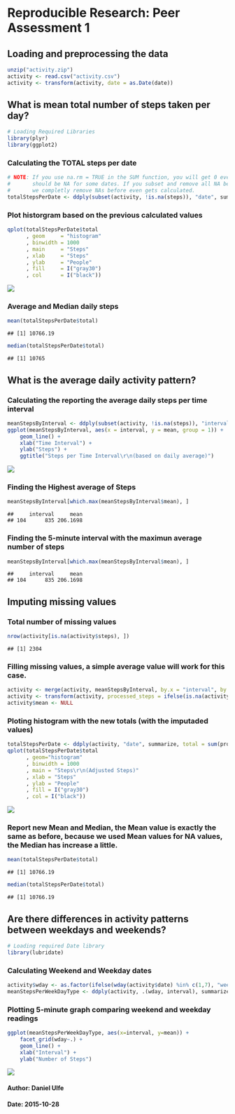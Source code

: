 # Reproducible Research: Peer Assessment 1



## Loading and preprocessing the data


```r
unzip("activity.zip")
activity <- read.csv("activity.csv")
activity <- transform(activity, date = as.Date(date))
```


## What is mean total number of steps taken per day?

```r
# Loading Required Libraries
library(plyr)
library(ggplot2)
```

### Calculating the TOTAL steps per date


```r
# NOTE: If you use na.rm = TRUE in the SUM function, you will get 0 even though it 
#       should be NA for some dates. If you subset and remove all NA before summarizing, 
#       we completly remove NAs before even gets calculated.
totalStepsPerDate <- ddply(subset(activity, !is.na(steps)), "date", summarize, total = sum(steps))
```

### Plot historgram based on the previous calculated values


```r
qplot(totalStepsPerDate$total
      , geom     = "histogram"
      , binwidth = 1000
      , main     = "Steps"
      , xlab     = "Steps"
      , ylab     = "People"
      , fill     = I("gray30")
      , col      = I("black")) 
```

![](PA1_files/figure-html/unnamed-chunk-5-1.png) 

### Average and Median daily steps

```r
mean(totalStepsPerDate$total)
```

```
## [1] 10766.19
```

```r
median(totalStepsPerDate$total)
```

```
## [1] 10765
```

## What is the average daily activity pattern?

### Calculating the reporting the average daily steps per time interval

```r
meanStepsByInterval <- ddply(subset(activity, !is.na(steps)), "interval", summarize, mean = mean(steps))
ggplot(meanStepsByInterval, aes(x = interval, y = mean, group = 1)) +
    geom_line() +
    xlab("Time Interval") +
    ylab("Steps") +
    ggtitle("Steps per Time Interval\r\n(based on daily average)")
```

![](PA1_files/figure-html/unnamed-chunk-7-1.png) 

### Finding the Highest average of Steps

```r
meanStepsByInterval[which.max(meanStepsByInterval$mean), ]
```

```
##     interval     mean
## 104      835 206.1698
```

### Finding the 5-minute interval with the maximun average number of steps

```r
meanStepsByInterval[which.max(meanStepsByInterval$mean), ]
```

```
##     interval     mean
## 104      835 206.1698
```


## Imputing missing values

### Total number of missing values

```r
nrow(activity[is.na(activity$steps), ])
```

```
## [1] 2304
```

### Filling missing values, a simple average value will work for this case.

```r
activity <- merge(activity, meanStepsByInterval, by.x = "interval", by.y = "interval")
activity <- transform(activity, processed_steps = ifelse(is.na(activity$steps), activity$mean, activity$steps))
activity$mean <- NULL
```

### Ploting histogram with the new totals (with the imputaded values)

```r
totalStepsPerDate <- ddply(activity, "date", summarize, total = sum(processed_steps))
qplot(totalStepsPerDate$total
      , geom="histogram"
      , binwidth = 1000
      , main = "Steps\r\n(Adjusted Steps)"
      , xlab = "Steps"
      , ylab = "People"
      , fill = I("gray30")
      , col = I("black")) 
```

![](PA1_files/figure-html/unnamed-chunk-12-1.png) 

### Report new Mean and Median, the Mean value is exactly the same as before, because we used Mean values for NA values, the Median has increase a little.

```r
mean(totalStepsPerDate$total)
```

```
## [1] 10766.19
```

```r
median(totalStepsPerDate$total)
```

```
## [1] 10766.19
```


## Are there differences in activity patterns between weekdays and weekends?

```r
# Loading required Date library
library(lubridate)
```

### Calculating Weekend and Weekday dates

```r
activity$wday <- as.factor(ifelse(wday(activity$date) %in% c(1,7), "weekend", "weekday"))
meanStepsPerWeekDayType <- ddply(activity, .(wday, interval), summarize, mean = mean(processed_steps))
```

### Plotting 5-minute graph comparing weekend and weekday readings

```r
ggplot(meanStepsPerWeekDayType, aes(x=interval, y=mean)) + 
    facet_grid(wday~.) + 
    geom_line() + 
    xlab("Interval") + 
    ylab("Number of Steps")
```

![](PA1_files/figure-html/unnamed-chunk-16-1.png) 

#### Author: Daniel Ulfe
#### Date: 2015-10-28

